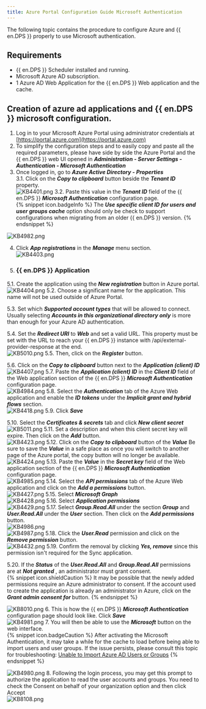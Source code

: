 ```yaml
---
title: Azure Portal Configuration Guide Microsoft Authentication
---
```

The following topic contains the procedure to configure Azure and {{ en.DPS }} properly to use Microsoft authentication.
## Requirements
* {{ en.DPS }} Scheduler installed and running.
* Microsoft Azure AD subscription.
* 1 Azure AD Web Application for the {{ en.DPS }} Web application and the cache.
## Creation of azure ad applications and {{ en.DPS }} microsoft configuration.
1. Log in to your Microsoft Azure Portal using administrator credentials at [https://portal.azure.com](https://portal.azure.com)
1. To simplify the configuration steps and to easily copy and paste all the required parameters, please have side by side the Azure Portal and the {{ en.DPS }} web UI opened in ***Administration - Server Settings - Authentication - Microsoft Authentication***
1. Once logged in, go to ***Azure Active Directory - Properties***  
3.1. Click on the ***Copy to clipboard*** button beside the ***Tenant ID*** property.  
![KB4401.png](/img/en/kb/KB4401.png)
3.2. Paste this value in the ***Tenant ID*** field of the {{ en.DPS }}   ***Microsoft Authentication*** configuration page.  
{% snippet icon.badgeInfo %}
The ***Use specific client ID for users and user groups cache*** option should only be check to support configurations when migrating from an older {{ en.DPS }} version.
{% endsnippet %}  

![KB4982.png](/img/en/kb/KB4982.png)

4. Click ***App registrations*** in the ***Manage*** menu section.  
![KB4403.png](/img/en/kb/KB4403.png)
5. ### {{ en.DPS }} Application  
5.1. Create the application using the ***New registration*** button in Azure portal.  
![KB4404.png](/img/en/kb/KB4404.png)
5.2. Choose a significant name for the application. This name will not be used outside of Azure Portal.  

5.3. Set which ***Supported account types*** that will be allowed to connect. Usually selecting ***Accounts in this organizational directory only*** is more than enough for your Azure AD authentication.  

5.4. Set the ***Redirect URI*** to ***Web*** and set a valid URL. This property must be set with the URL to reach your {{ en.DPS }} instance with /api/external-provider-response at the end.  
![KB5010.png](/img/en/kb/KB5010.png)
5.5. Then, click on the ***Register*** button.  

5.6. Click on the ***Copy to clipboard*** button next to the ***Application (client) ID***  
![KB4407.png](/img/en/kb/KB4407.png)
5.7. Paste the ***Application (client) ID*** in the ***Client ID*** field of the Web application section of the {{ en.DPS }}   ***Microsoft Authentication*** configuration page.  
![KB4984.png](/img/en/kb/KB4984.png)
5.8. Select the ***Authentication*** tab of the Azure Web application and enable the ***ID tokens*** under the ***Implicit grant and hybrid flows*** section.  
![KB4418.png](/img/en/kb/KB4418.png)
5.9. Click ***Save***  

5.10. Select the ***Certificates & secrets*** tab and click ***New client secret***  
![KB5011.png](/img/en/kb/KB5011.png)
5.11. Set a description and when this client secret key will expire. Then click on the ***Add*** button.  
![KB4423.png](/img/en/kb/KB4423.png)
5.12. Click on the ***Copy to clipboard*** button of the ***Value*** Be sure to save the ***Value*** in a safe place as once you will switch to another page of the Azure portal, the copy button will no longer be available.  
![KB4424.png](/img/en/kb/KB4424.png)
5.13. Paste the ***Value*** in the ***Secret key*** field of the Web application section of the {{ en.DPS }}   ***Microsoft Authentication*** configuration page.  
![KB4985.png](/img/en/kb/KB4985.png)
5.14. Select the ***API permissions*** tab of the Azure Web application and click on the ***Add a permissions*** button.  
![KB4427.png](/img/en/kb/KB4427.png)
5.15. Select ***Microsoft Graph***  
![KB4428.png](/img/en/kb/KB4428.png)
5.16. Select ***Application permissions***  
![KB4429.png](/img/en/kb/KB4429.png)
5.17. Select ***Group.Read.All*** under the section ***Group*** and ***User.Read.All*** under the ***User*** section. Then click on the ***Add permissions*** button.  
![KB4986.png](/img/en/kb/KB4986.png)  
![KB4987.png](/img/en/kb/KB4987.png)
5.18. Click the ***User.Read*** permission and click on the ***Remove permission*** button.  
![KB4432.png](/img/en/kb/KB4432.png)
5.19. Confirm the removal by clicking ***Yes, remove*** since this permission isn't required for the Sync application.  

5.20. If the ***Status*** of the ***User.Read.All*** and ***Group.Read.All*** permissions are at ***Not granted*** , an administrator must grant consent.  
{% snippet icon.shieldCaution %}
It may be possible that the newly added permissions require an Azure administrator to consent. If the account used to create the application is already an administrator in Azure, click on the ***Grant admin consent for <your organization>*** button.
{% endsnippet %}  

![KB8010.png](/img/en/kb/KB8010.png)
6. This is how the {{ en.DPS }}   ***Microsoft Authentication*** configuration page should look like. Click ***Save***  
![KB4981.png](/img/en/kb/KB4981.png)
7. You will then be able to use the ***Microsoft*** button on the web interface.  
{% snippet icon.badgeCaution %}
After activating the Microsoft Authentication, it may take a while for the cache to load before being able to import users and user groups. If the issue persists, please consult this topic for troubleshooting: [Unable to Import Azure AD Users or Groups](/kb/devolutions-server/troubleshooting-articles/unable-import-azure-ad-users-groups/)
{% endsnippet %}  

![KB4980.png](/img/en/kb/KB4980.png)
8. Following the login process, you may get this prompt to authorize the application to read the user accounts and groups. You need to check the Consent on behalf of your organization option and then click Accept  
![KB8108.png](/img/en/kb/KB8108.png)
